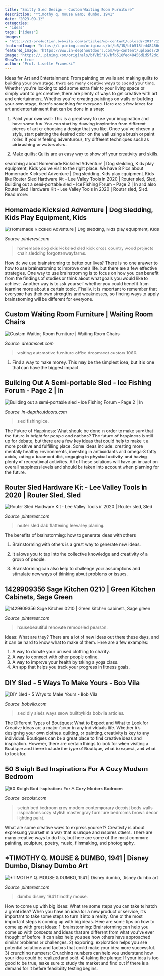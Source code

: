 ```yaml
---
title: "Smitty Sled Design - Custom Waiting Room Furniture"
description: "*timothy q. mouse &amp; dumbo, 1941"
date: "2023-09-12"
categories:
- "ideas"
tags: ["ideas"]
images:
- "http://s3-production.bobvila.com/articles/wp-content/uploads/2014/12/sleds.jpg"
featuredImage: "https://i.pinimg.com/originals/bf/b5/18/bfb518fed48456d1d5f2dc12d430e443.jpg"
featured_image: "https://www.in-depthoutdoors.com/wp-content/uploads/2020/01/20200109_171411.jpg"
image: "https://i.pinimg.com/originals/bf/b5/18/bfb518fed48456d1d5f2dc12d430e443.jpg"
ShowToc: true
author: "Prof. Lisette Franecki"
---
```



Ideas for Art and Entertainment: From painting on walls and making quilts to building your own stage, there are many creative ways to spend your time.
Whether you're looking to add some extra flair to your living space or simply want to get creative, there are plenty of ways to get creative with art and entertainment. Whether you're creating paintings on walls or building your own stage, there's something for everyone. Here are a few ideas for art and entertainment that can be done in a snap:
1. Paint your own wall: This is a great way to use your imagination and have some fun. You can start by drawing inspiration from different pieces of art or choosing a design that you like. Once you've chosen a style, start painting the desired color on the wall using a brush or paint roller. If you're feeling adventurous, try different techniques such as airbrushing or watercolors.

2. Make quilts: Quilts are an easy way to show off your creativity and skills.

	

		
searching about Homemade Kicksled Adventure | Dog sledding, Kids play equipment, Kids you've visit to the right place. We have 8 Pics about Homemade Kicksled Adventure | Dog sledding, Kids play equipment, Kids like Router Sled Hardware Kit - Lee Valley Tools in 2020 | Router sled, Sled, Building out a semi-portable sled - Ice Fishing Forum - Page 2 | In and also Router Sled Hardware Kit - Lee Valley Tools in 2020 | Router sled, Sled. Read more:
		
    
## Homemade Kicksled Adventure | Dog Sledding, Kids Play Equipment, Kids

<img loading=lazy src="https://i.pinimg.com/736x/6d/6d/30/6d6d30ceae91500554f2a04e0bb8ef3c--yard-tools-save-water.jpg" onerror="this.onerror=null;this.src='https://tse3.mm.bing.net/th?id=OIP.C54-6CuE1eiuW22RUr3DBgHaF4&amp;pid=15.1';" alt="Homemade Kicksled Adventure | Dog sledding, Kids play equipment, Kids">

_Source: pinterest.com_

>homemade dog skis kicksled sled kick cross country wood projects chair sledding forgottenwayfarms. 

	

How do we use brainstroming to better our lives?
There is no one answer to how to use brainstroming to improve one’s life, but there are a few effective strategies. One way to use brainstroming is to focus on how you can benefit from the findings of studies or think about what goals you would like to achieve. Another way is to ask yourself whether you could benefit from learning more about a certain topic. Finally, it is important to remember that everyone has their own strengths and weaknesses, so finding ways to apply brainstroming will be different for everyone.

    
## Custom Waiting Room Furniture | Waiting Room Chairs

<img loading=lazy src="https://www.dreamseat.com/wp-content/uploads/2014/03/large-auto-service-large.jpg" onerror="this.onerror=null;this.src='https://tse4.mm.bing.net/th?id=OIP.ylZ1Sbi7uXY4cAGz7fibNgHaFR&amp;pid=15.1';" alt="Custom Waiting Room Furniture | Waiting Room Chairs">

_Source: dreamseat.com_

>waiting automotive furniture office dreamseat custom 1066. 

	

1) Find a way to make money. This may be the simplest idea, but it is one that can have the biggest impact.

    
## Building Out A Semi-portable Sled - Ice Fishing Forum - Page 2 | In

<img loading=lazy src="https://www.in-depthoutdoors.com/wp-content/uploads/2020/01/20200109_171411.jpg" onerror="this.onerror=null;this.src='https://tse1.mm.bing.net/th?id=OIP.98ACjdc-MCIoMSkRsE75VgHaPP&amp;pid=15.1';" alt="Building out a semi-portable sled - Ice Fishing Forum - Page 2 | In">

_Source: in-depthoutdoors.com_

>sled fishing ice. 

	

The Future of Happiness: What should be done in order to make sure that the future is bright for people and nations?
The future of happiness is still up for debate, but there are a few key ideas that could help to make it a more positive and fulfilling place. Some ideas include: creating more mentally healthy environments, investing in antioxidants and omega-3 fatty acids, eating a balanced diet, engaging in physical activity, and having plenty of recreational activities. All of these solutions will have an impact on overall happiness levels and should be taken into account when planning for the future.

    
## Router Sled Hardware Kit - Lee Valley Tools In 2020 | Router Sled, Sled

<img loading=lazy src="https://i.pinimg.com/736x/07/ff/c8/07ffc85827bba0ef88e14d749768833e.jpg" onerror="this.onerror=null;this.src='https://tse4.mm.bing.net/th?id=OIP.MAeVYgnAahpDZzvUfoKH-QHaIA&amp;pid=15.1';" alt="Router Sled Hardware Kit - Lee Valley Tools in 2020 | Router sled, Sled">

_Source: pinterest.com_

>router sled slab flattening leevalley planing. 

	

The benefits of brainstorming: how to generate ideas with others
1. Brainstorming with others is a great way to generate new ideas.
2. It allows you to tap into the collective knowledge and creativity of a group of people.

3. Brainstorming can also help to challenge your assumptions and stimulate new ways of thinking about problems or issues.

    
## 1429909356 Sage Kitchen 0210 | Green Kitchen Cabinets, Sage Green

<img loading=lazy src="https://i.pinimg.com/originals/bf/b5/18/bfb518fed48456d1d5f2dc12d430e443.jpg" onerror="this.onerror=null;this.src='https://tse2.mm.bing.net/th?id=OIP.QAt9QnQTPOr_JWLH6KLqygHaLH&amp;pid=15.1';" alt="1429909356 Sage Kitchen 0210 | Green kitchen cabinets, Sage green">

_Source: pinterest.com_

>housebeautiful renovate remodeled pearson. 

	

Ideas: What are they?
There are a lot of new ideas out there these days, and it can be hard to know what to make of them. Here are a few examples:
1. A way to donate your unused clothing to charity.
2. A way to connect with other people online.
3. A way to improve your health by taking a yoga class.
4. An app that helps you track your progress in fitness goals.

    
## DIY Sled - 5 Ways To Make Yours - Bob Vila

<img loading=lazy src="http://s3-production.bobvila.com/articles/wp-content/uploads/2014/12/sleds.jpg" onerror="this.onerror=null;this.src='https://tse4.mm.bing.net/th?id=OIP.NjfykiP-lWD9Wb4XYtzLRgHaFI&amp;pid=15.1';" alt="DIY Sled - 5 Ways to Make Yours - Bob Vila">

_Source: bobvila.com_

>sled diy sleds ways snow builtbykids bobvila articles. 

	

The Different Types of Boutiques: What to Expect and What to Look for
Creative ideas are a major factor in any individuals life. Whether it’s designing your own clothes, quilting, or painting, creativity is key to any individual. Boutiques can be a great place to find creative ideas and inspiration. However, there are certain things to look for when visiting a Boutique and these include the type of Boutique, what to expect, and what to look for.

    
## 50 Sleigh Bed Inspirations For A Cozy Modern Bedroom

<img loading=lazy src="https://cdn.decoist.com/wp-content/uploads/2013/11/Contemporary-bedroom-in-grey-with-a-stylish-sleigh-bed.jpg" onerror="this.onerror=null;this.src='https://tse4.mm.bing.net/th?id=OIP.jdwLwud_cVPrD4UcCOSmYQHaH0&amp;pid=15.1';" alt="50 Sleigh Bed Inspirations For A Cozy Modern Bedroom">

_Source: decoist.com_

>sleigh bed bedroom grey modern contemporary decoist beds walls inspirations cozy stylish master gray furniture bedrooms brown decor lighting paint. 

	

What are some creative ways to express yourself?
Creativity is about expressing yourself in a way that is unique and inspires others. There are many creative ways to do this, but here are some of the most common: painting, sculpture, poetry, music, filmmaking, and photography.

    
## *TIMOTHY Q. MOUSE &amp; DUMBO, 1941 | Disney Dumbo, Disney Dumbo Art

<img loading=lazy src="https://i.pinimg.com/736x/8b/2c/af/8b2cafd29e455b6216dd3e073678746c--disney-magic-disney-s.jpg" onerror="this.onerror=null;this.src='https://tse4.mm.bing.net/th?id=OIP.mfwFJwnKBLzyOMn5oIQZFwHaFj&amp;pid=15.1';" alt="*TIMOTHY Q. MOUSE &amp; DUMBO, 1941 | Disney dumbo, Disney dumbo art">

_Source: pinterest.com_

>dumbo disney 1941 timothy mouse. 

	

How to come up with big ideas: What are some steps you can take to hatch a great idea?
When you have an idea for a new product or service, it's important to take some steps to turn it into a reality. One of the most important steps is coming up with big ideas. Here are some tips on how to come up with great ideas: 1) brainstorming: Brainstorming can help you come up with concepts and ideas that are different from what you've ever thought of before. It can also help you see how others have approached similar problems or challenges. 2) exploring: exploration helps you see potential solutions and factors that could make your idea more successful. 3) crunching numbers: Crunching numbers can help you understand how your idea could be realized and sold. 4) taking the plunge: If your idea is too good to be true, make sure to study the market and find out if there is a demand for it before feasibility testing begins.

